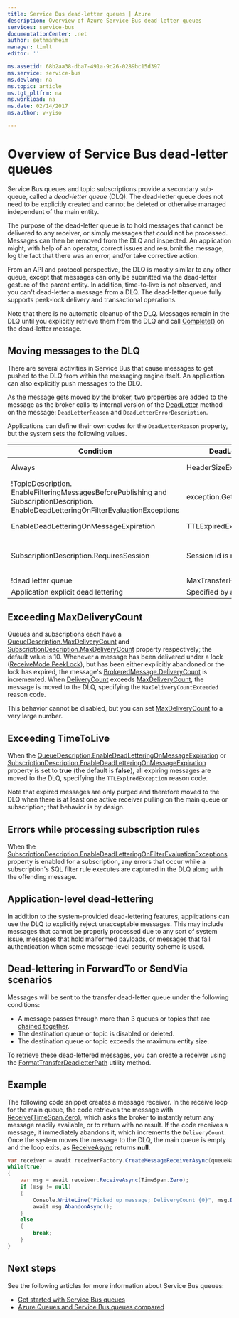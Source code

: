 ```yaml
---
title: Service Bus dead-letter queues | Azure
description: Overview of Azure Service Bus dead-letter queues
services: service-bus
documentationCenter: .net
author: sethmanheim
manager: timlt
editor: ''

ms.assetid: 68b2aa38-dba7-491a-9c26-0289bc15d397
ms.service: service-bus
ms.devlang: na
ms.topic: article
ms.tgt_pltfrm: na
ms.workload: na
ms.date: 02/14/2017
ms.author: v-yiso

---
```

# Overview of Service Bus dead-letter queues
Service Bus queues and topic subscriptions provide a secondary sub-queue, called a *dead-letter queue* (DLQ). The dead-letter queue does not need to be explicitly created and cannot be deleted or otherwise managed independent of the main entity.

The purpose of the dead-letter queue is to hold messages that cannot be delivered to any receiver, or simply messages that could not be processed. Messages can then be removed from the DLQ and inspected. An application might, with help of an operator, correct issues and resubmit the message, log the fact that there was an error, and/or take corrective action. 

From an API and protocol perspective, the DLQ is mostly similar to any other queue, except that messages can only be submitted via the dead-letter gesture of the parent entity. In addition, time-to-live is not observed, and you can't dead-letter a message from a DLQ. The dead-letter queue fully supports peek-lock delivery and transactional operations.

Note that there is no automatic cleanup of the DLQ. Messages remain in the DLQ until you explicitly retrieve them from the DLQ and call [Complete()](https://docs.microsoft.com/en-us/dotnet/api/microsoft.servicebus.messaging.brokeredmessage#Microsoft_ServiceBus_Messaging_BrokeredMessage_CompleteAsync) on the dead-letter message.

## Moving messages to the DLQ
There are several activities in Service Bus that cause messages to get pushed to the DLQ from within the messaging engine itself. An application can also explicitly push messages to the DLQ. 

As the message gets moved by the broker, two properties are added to the message as the broker calls its internal version of the [DeadLetter](https://docs.microsoft.com/en-us/dotnet/api/microsoft.servicebus.messaging.brokeredmessage#Microsoft_ServiceBus_Messaging_BrokeredMessage_DeadLetter_System_String_System_String_) method on the message: `DeadLetterReason` and `DeadLetterErrorDescription`.

Applications can define their own codes for the `DeadLetterReason` property, but the system sets the following values.

| Condition                                                                                                                             | DeadLetterReason            | DeadLetterErrorDescription                                                       |
| --- | --- | --- |
| Always                                                                                                                                | HeaderSizeExceeded          | The size quota for this stream has been exceeded.                                |
| !TopicDescription.<br />EnableFilteringMessagesBeforePublishing and SubscriptionDescription.<br />EnableDeadLetteringOnFilterEvaluationExceptions | exception.GetType().Name    | exception.Message                                                                |
| EnableDeadLetteringOnMessageExpiration                                                                                                | TTLExpiredException         | The message expired and was dead lettered.                                       |
| SubscriptionDescription.RequiresSession                                                                                               | Session id is null.         | Session enabled entity doesn't allow a message whose session identifier is null. |
| !dead letter queue                                                                                                                    | MaxTransferHopCountExceeded | Null                                                                             |
| Application explicit dead lettering                                                                                                   | Specified by application    | Specified by application                                                         |

## Exceeding MaxDeliveryCount
Queues and subscriptions each have a [QueueDescription.MaxDeliveryCount](https://docs.microsoft.com/en-us/dotnet/api/microsoft.servicebus.messaging.queuedescription#Microsoft_ServiceBus_Messaging_QueueDescription_MaxDeliveryCount) and [SubscriptionDescription.MaxDeliveryCount](https://docs.microsoft.com/en-us/dotnet/api/microsoft.servicebus.messaging.subscriptiondescription#Microsoft_ServiceBus_Messaging_SubscriptionDescription_MaxDeliveryCount) property respectively; the default value is 10. Whenever a message has been delivered under a lock ([ReceiveMode.PeekLock](https://docs.microsoft.com/en-us/dotnet/api/microsoft.servicebus.messaging.receivemode)), but has been either explicitly abandoned or the lock has expired, the message's [BrokeredMessage.DeliveryCount](https://docs.microsoft.com/en-us/dotnet/api/microsoft.servicebus.messaging.brokeredmessage#Microsoft_ServiceBus_Messaging_BrokeredMessage_DeliveryCount) is incremented. When [DeliveryCount](https://docs.microsoft.com/en-us/dotnet/api/microsoft.servicebus.messaging.brokeredmessage#Microsoft_ServiceBus_Messaging_BrokeredMessage_DeliveryCount) exceeds [MaxDeliveryCount](https://docs.microsoft.com/en-us/dotnet/api/microsoft.servicebus.messaging.queuedescription#Microsoft_ServiceBus_Messaging_QueueDescription_MaxDeliveryCount), the message is moved to the DLQ, specifying the `MaxDeliveryCountExceeded` reason code.

This behavior cannot be disabled, but you can set [MaxDeliveryCount](https://docs.microsoft.com/en-us/dotnet/api/microsoft.servicebus.messaging.queuedescription#Microsoft_ServiceBus_Messaging_QueueDescription_MaxDeliveryCount) to a very large number.

## Exceeding TimeToLive
When the [QueueDescription.EnableDeadLetteringOnMessageExpiration](https://docs.microsoft.com/en-us/dotnet/api/microsoft.servicebus.messaging.queuedescription#Microsoft_ServiceBus_Messaging_QueueDescription_EnableDeadLetteringOnMessageExpiration) or [SubscriptionDescription.EnableDeadLetteringOnMessageExpiration](https://docs.microsoft.com/en-us/dotnet/api/microsoft.servicebus.messaging.subscriptiondescription#Microsoft_ServiceBus_Messaging_SubscriptionDescription_EnableDeadLetteringOnMessageExpiration) property is set to **true** (the default is **false**), all expiring messages are moved to the DLQ, specifying the  `TTLExpiredException` reason code.

Note that expired messages are only purged and therefore moved to the DLQ when there is at least one active receiver pulling on the main queue or subscription; that behavior is by design.

## Errors while processing subscription rules
When the [SubscriptionDescription.EnableDeadLetteringOnFilterEvaluationExceptions](https://docs.microsoft.com/en-us/dotnet/api/microsoft.servicebus.messaging.subscriptiondescription#Microsoft_ServiceBus_Messaging_SubscriptionDescription_EnableDeadLetteringOnFilterEvaluationExceptions) property is enabled for a subscription, any errors that occur while a subscription's SQL filter rule executes are captured in the DLQ along with the offending message.

## Application-level dead-lettering
In addition to the system-provided dead-lettering features, applications can use the DLQ to explicitly reject unacceptable messages. This may include messages that cannot be properly processed due to any sort of system issue, messages that hold malformed payloads, or messages that fail authentication when some message-level security scheme is used.

## Dead-lettering in ForwardTo or SendVia scenarios

Messages will be sent to the transfer dead-letter queue under the following conditions:

- A message passes through more than 3 queues or topics that are [chained together](./service-bus-auto-forwarding.md).
- The destination queue or topic is disabled or deleted.
- The destination queue or topic exceeds the maximum entity size.

To retrieve these dead-lettered messages, you can create a receiver using the [FormatTransferDeadletterPath](https://docs.microsoft.com/en-us/dotnet/api/microsoft.servicebus.messaging.queueclient#Microsoft_ServiceBus_Messaging_QueueClient_FormatTransferDeadLetterPath_System_String_) utility method.

## Example
The following code snippet creates a message receiver. In the receive loop for the main queue, the code retrieves the message with [Receive(TimeSpan.Zero)](https://docs.microsoft.com/en-us/dotnet/api/microsoft.servicebus.messaging.messagereceiver#Microsoft_ServiceBus_Messaging_MessageReceiver_Receive_System_TimeSpan_), which asks the broker to instantly return any message readily available, or to return with no result. If the code receives a message, it immediately abandons it, which increments the  `DeliveryCount`. Once the system moves the message to the DLQ, the main queue is empty and the loop exits, as [ReceiveAsync](https://docs.microsoft.com/en-us/dotnet/api/microsoft.servicebus.messaging.messagereceiver#Microsoft_ServiceBus_Messaging_MessageReceiver_ReceiveAsync_System_TimeSpan_) returns **null**.

```csharp
var receiver = await receiverFactory.CreateMessageReceiverAsync(queueName, ReceiveMode.PeekLock);
while(true)
{
    var msg = await receiver.ReceiveAsync(TimeSpan.Zero);
    if (msg != null)
    {
        Console.WriteLine("Picked up message; DeliveryCount {0}", msg.DeliveryCount);
        await msg.AbandonAsync();
    }
    else
    {
        break;
    }
}
```

## Next steps
See the following articles for more information about Service Bus queues:

- [Get started with Service Bus queues](./service-bus-dotnet-get-started-with-queues.md)
- [Azure Queues and Service Bus queues compared](./service-bus-azure-and-service-bus-queues-compared-contrasted.md)